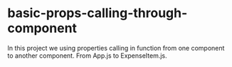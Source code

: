 # basic-props-calling-through-component
In this project we using properties calling in function from one component to another component. From App.js to ExpenseItem.js.

